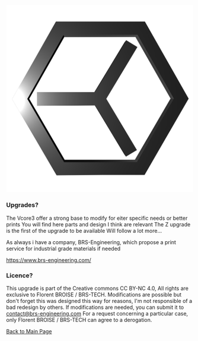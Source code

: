 ![alt text](/image/2.png)

### Upgrades?  
The Vcore3 offer a strong base to modify for eiter specific needs or better prints
You will find here parts and design I think are relevant
The Z upgrade is the first of the upgrade to be available
Will follow a lot more...

As always i have a company, BRS-Engineering, which propose a print service for industrial grade materials if needed

https://www.brs-engineering.com/

### Licence?

This upgrade is part of the Creative commons CC BY-NC 4.0, All rights are exclusive to Florent BROISE / BRS-TECH.
Modifications are possible but don't forget this was designed this way for reasons, I'm not responsible of a bad redesign by others. If modifications are needed, you can submit it to contact@brs-engineering.com
For a request concerning a particular case, only Florent BROISE / BRS-TECH can agree to a derogation.

[Back to Main Page](/README.md)

